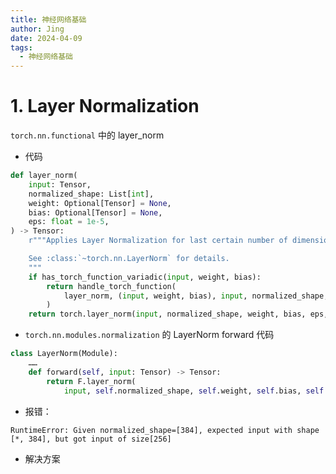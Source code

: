 ```yaml
---
title: 神经网络基础
author: Jing
date: 2024-04-09
tags:
  - 神经网络基础
---
```

# 1. Layer Normalization

`torch.nn.functional` 中的 layer_norm
- 代码
```python
def layer_norm(
    input: Tensor,
    normalized_shape: List[int],
    weight: Optional[Tensor] = None,
    bias: Optional[Tensor] = None,
    eps: float = 1e-5,
) -> Tensor:
    r"""Applies Layer Normalization for last certain number of dimensions.

    See :class:`~torch.nn.LayerNorm` for details.
    """
    if has_torch_function_variadic(input, weight, bias):
        return handle_torch_function(
            layer_norm, (input, weight, bias), input, normalized_shape, weight=weight, bias=bias, eps=eps
        )
    return torch.layer_norm(input, normalized_shape, weight, bias, eps, torch.backends.cudnn.enabled)
```
- `torch.nn.modules.normalization` 的 LayerNorm forward 代码
```python
class LayerNorm(Module):
	……
	def forward(self, input: Tensor) -> Tensor:
		return F.layer_norm(
			input, self.normalized_shape, self.weight, self.bias, self.eps)
```
- 报错：
```text
RuntimeError: Given normalized_shape=[384], expected input with shape [*, 384], but got input of size[256]
```
- 解决方案

